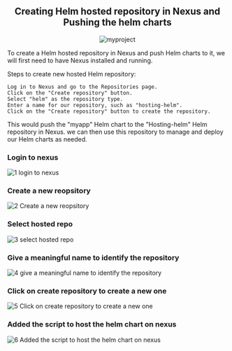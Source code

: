 <div align=center>
  
## Creating Helm hosted repository in Nexus and Pushing the helm charts

![myproject](https://user-images.githubusercontent.com/58173938/206852366-7b75e6b0-4367-4e0a-a903-0fcc0252c06a.png)
  
  </div>

To create a Helm hosted repository in Nexus and push Helm charts to it, we will first need to have Nexus installed and running. 
    
Steps to create new hosted Helm repository:

```
Log in to Nexus and go to the Repositories page.
Click on the "Create repository" button.
Select "helm" as the repository type.
Enter a name for our repository, such as "hosting-helm".
Click on the "Create repository" button to create the repository.
```
    
This would push the "myapp" Helm chart to the "Hosting-helm" Helm repository in Nexus. we can then use this repository to manage and deploy our Helm charts as needed.
    
### Login to nexus

![1 login to nexus](https://user-images.githubusercontent.com/58173938/206852590-6e0ba640-f3f8-451b-b82b-df12cf057382.png)

### Create a new reopsitory

![2 Create a new reopsitory](https://user-images.githubusercontent.com/58173938/206852617-620fbd78-63dc-488e-8d25-7d82df852ffd.png)

### Select hosted repo

![3 select hosted repo](https://user-images.githubusercontent.com/58173938/206852638-ee268d85-4086-49d6-a415-44e03dda8ea3.png)

### Give a meaningful name to identify the repository

![4 give a meaningful name to identify the repository](https://user-images.githubusercontent.com/58173938/206852664-61b108c2-c37e-4dd8-86e4-97f70429909e.png)

### Click on create repository to create a new one

![5 Click on create repository to create a new one](https://user-images.githubusercontent.com/58173938/206852689-75eea682-cb0b-4a5d-8a7a-56aa9cd41365.png)

### Added the script to host the helm chart on nexus

![6 Added the script to host the helm chart on nexus](https://user-images.githubusercontent.com/58173938/206852730-9c25c4cb-d283-4cc7-9848-7fb15d8d0fe0.png)

### 





